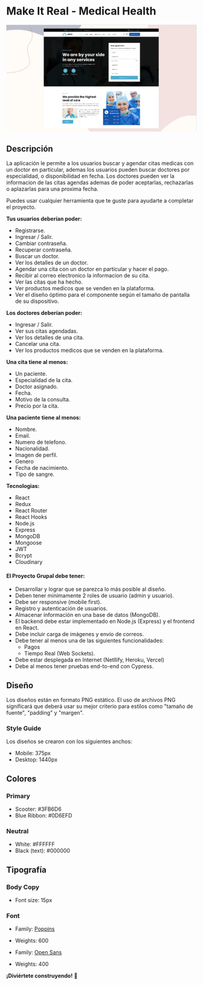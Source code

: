 # Make It Real - Medical Health

<img src="./design/desktop-preview.png" width="700">

## Descripción

La aplicación le permite a los usuarios buscar y agendar citas medicas con un doctor en particular, ademas los usuarios pueden buscar doctores por especialidad, o disponibilidad en fecha. Los doctores pueden ver la informacion de las citas agendas ademas de poder aceptarlas, rechazarlas o aplazarlas para una proxima fecha.

Puedes usar cualquier herramienta que te guste para ayudarte a completar el proyecto.

**Tus usuarios deberían poder:**

- Registrarse.
- Ingresar / Salir.
- Cambiar contraseña.
- Recuperar contraseña.
- Buscar un doctor.
- Ver los detalles de un doctor.
- Agendar una cita con un doctor en particular y hacer el pago.
- Recibir al correo electronico la informacion de su cita.
- Ver las citas que ha hecho.
- Ver productos medicos que se venden en la plataforma.
- Ver el diseño óptimo para el componente según el tamaño de pantalla de su dispositivo.

**Los doctores deberían poder:**

- Ingresar / Salir.
- Ver sus citas agendadas.
- Ver los detalles de una cita.
- Cancelar una cita.
- Ver los productos medicos que se venden en la plataforma.

**Una cita tiene al menos:**

- Un paciente.
- Especialidad de la cita.
- Doctor asignado.
- Fecha.
- Motivo de la consulta.
- Precio por la cita.

**Una paciente tiene al menos:**

- Nombre.
- Email.
- Numero de telefono.
- Nacionalidad.
- Imagen de perfil.
- Genero
- Fecha de nacimiento.
- Tipo de sangre.

**Tecnologias:**

- React
- Redux
- React Router
- React Hooks
- Node.js
- Express
- MongoDB
- Mongoose
- JWT
- Bcrypt
- Cloudinary


#### El Proyecto Grupal debe tener:

- Desarrollar y lograr que se parezca lo más posible al diseño.
- Deben tener minimamente 2 roles de usuario (admin y usuario).
- Debe ser responsive (mobile first).
- Registro y autenticación de usuarios.
- Almacenar información en una base de datos (MongoDB).
- El backend debe estar implementado en Node.js (Express) y el frontend en React.
- Debe incluir carga de imágenes y envío de correos.
- Debe tener al menos una de las siguientes funcionalidades:
    - Pagos
    - Tiempo Real (Web Sockets).
- Debe estar desplegada en Internet (Netllify, Heroku, Vercel)
- Debe al menos tener pruebas end-to-end con Cypress.

## Diseño

Los diseños están en formato PNG estático. El uso de archivos PNG significará que deberá usar su mejor criterio para estilos como "tamaño de fuente", "padding" y "margen".

### Style Guide

Los diseños se crearon con los siguientes anchos:

- Mobile: 375px
- Desktop: 1440px

## Colores

### Primary

- Scooter: #3FB6D6
- Blue Ribbon: #0D6EFD

### Neutral

- White: #FFFFFF
- Black (text): #000000

## Tipografía

### Body Copy

- Font size: 15px

### Font

- Family: [Poppins](https://fonts.google.com/specimen/Poppins)
- Weights: 600

- Family: [Open Sans](https://fonts.google.com/specimen/Open+Sans)
- Weights: 400

**¡Diviértete construyendo!** 🚀

